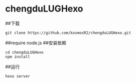 # chengduLUGHexo
##下载

	git clone https://github.com/kosmosR2/chengduLUGHexo.git

##require
node.js
##安装依赖

	cd chengduLUGHexo 
	npm install

##运行

	hexo server

